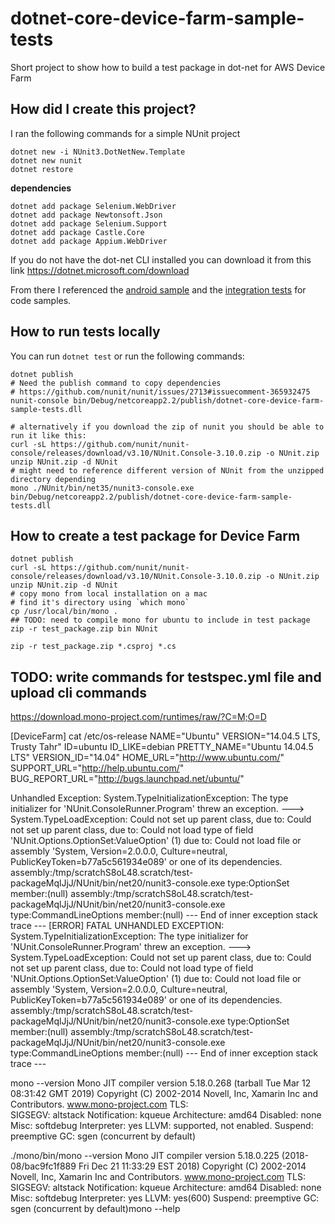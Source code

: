 # dotnet-core-device-farm-sample-tests
Short project to show how to build a test package in dot-net for AWS Device Farm

## How did I create this project? 

I ran the following commands for a simple NUnit project

```
dotnet new -i NUnit3.DotNetNew.Template
dotnet new nunit
dotnet restore
```

**dependencies**
```
dotnet add package Selenium.WebDriver
dotnet add package Newtonsoft.Json
dotnet add package Selenium.Support
dotnet add package Castle.Core
dotnet add package Appium.WebDriver
```

If you do not have the dot-net CLI installed you can download it from this link
https://dotnet.microsoft.com/download

From there I referenced the [android sample](https://github.com/appium/appium-dotnet-driver/wiki/Android-Sample) and the [integration tests](https://github.com/appium/appium-dotnet-driver/tree/master/test/integration) for code samples. 

## How to run tests locally

You can run `dotnet test` or run the following commands: 
```
dotnet publish
# Need the publish command to copy dependencies
# https://github.com/nunit/nunit/issues/2713#issuecomment-365932475
nunit-console bin/Debug/netcoreapp2.2/publish/dotnet-core-device-farm-sample-tests.dll

# alternatively if you download the zip of nunit you should be able to run it like this: 
curl -sL https://github.com/nunit/nunit-console/releases/download/v3.10/NUnit.Console-3.10.0.zip -o NUnit.zip
unzip NUnit.zip -d NUnit
# might need to reference different version of NUnit from the unzipped directory depending
mono ./NUnit/bin/net35/nunit3-console.exe bin/Debug/netcoreapp2.2/publish/dotnet-core-device-farm-sample-tests.dll 
```


## How to create a test package for Device Farm

```
dotnet publish
curl -sL https://github.com/nunit/nunit-console/releases/download/v3.10/NUnit.Console-3.10.0.zip -o NUnit.zip
unzip NUnit.zip -d NUnit
# copy mono from local installation on a mac
# find it's directory using `which mono`
cp /usr/local/bin/mono .
## TODO: need to compile mono for ubuntu to include in test package
zip -r test_package.zip bin NUnit

zip -r test_package.zip *.csproj *.cs
```

## TODO: write commands for testspec.yml file and upload cli commands

https://download.mono-project.com/runtimes/raw/?C=M;O=D

[DeviceFarm] cat /etc/os-release
NAME="Ubuntu"
VERSION="14.04.5 LTS, Trusty Tahr"
ID=ubuntu
ID_LIKE=debian
PRETTY_NAME="Ubuntu 14.04.5 LTS"
VERSION_ID="14.04"
HOME_URL="http://www.ubuntu.com/"
SUPPORT_URL="http://help.ubuntu.com/"
BUG_REPORT_URL="http://bugs.launchpad.net/ubuntu/"

Unhandled Exception:
System.TypeInitializationException: The type initializer for 'NUnit.ConsoleRunner.Program' threw an exception. ---> System.TypeLoadException: Could not set up parent class, due to: Could not set up parent class, due to: Could not load type of field 'NUnit.Options.OptionSet:ValueOption' (1) due to: Could not load file or assembly 'System, Version=2.0.0.0, Culture=neutral, PublicKeyToken=b77a5c561934e089' or one of its dependencies. assembly:/tmp/scratchS8oL48.scratch/test-packageMqlJjJ/NUnit/bin/net20/nunit3-console.exe type:OptionSet member:(null) assembly:/tmp/scratchS8oL48.scratch/test-packageMqlJjJ/NUnit/bin/net20/nunit3-console.exe type:CommandLineOptions member:(null)
   --- End of inner exception stack trace ---
[ERROR] FATAL UNHANDLED EXCEPTION: System.TypeInitializationException: The type initializer for 'NUnit.ConsoleRunner.Program' threw an exception. ---> System.TypeLoadException: Could not set up parent class, due to: Could not set up parent class, due to: Could not load type of field 'NUnit.Options.OptionSet:ValueOption' (1) due to: Could not load file or assembly 'System, Version=2.0.0.0, Culture=neutral, PublicKeyToken=b77a5c561934e089' or one of its dependencies. assembly:/tmp/scratchS8oL48.scratch/test-packageMqlJjJ/NUnit/bin/net20/nunit3-console.exe type:OptionSet member:(null) assembly:/tmp/scratchS8oL48.scratch/test-packageMqlJjJ/NUnit/bin/net20/nunit3-console.exe type:CommandLineOptions member:(null)
   --- End of inner exception stack trace ---
 

mono --version
Mono JIT compiler version 5.18.0.268 (tarball Tue Mar 12 08:31:42 GMT 2019)
Copyright (C) 2002-2014 Novell, Inc, Xamarin Inc and Contributors. www.mono-project.com
        TLS:           
        SIGSEGV:       altstack
        Notification:  kqueue
        Architecture:  amd64
        Disabled:      none
        Misc:          softdebug 
        Interpreter:   yes
        LLVM:          supported, not enabled.
        Suspend:       preemptive
        GC:            sgen (concurrent by default)

./mono/bin/mono --version
Mono JIT compiler version 5.18.0.225 (2018-08/bac9fc1f889 Fri Dec 21 11:33:29 EST 2018)
Copyright (C) 2002-2014 Novell, Inc, Xamarin Inc and Contributors. www.mono-project.com
        TLS:           
        SIGSEGV:       altstack
        Notification:  kqueue
        Architecture:  amd64
        Disabled:      none
        Misc:          softdebug 
        Interpreter:   yes
        LLVM:          yes(600)
        Suspend:       preemptive
        GC:            sgen (concurrent by default)mono --help
